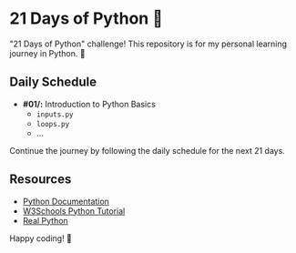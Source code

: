 # 21 Days of Python 🐍

"21 Days of Python" challenge! This repository is for my personal learning journey in Python. 🐍

## Daily Schedule

- **#01/:** Introduction to Python Basics
  - `inputs.py`
  - `loops.py`
  - ...

Continue the journey by following the daily schedule for the next 21 days.

## Resources

- [Python Documentation](https://docs.python.org/3/)
- [W3Schools Python Tutorial](https://www.w3schools.com/python/)
- [Real Python](https://realpython.com/)

Happy coding! 🚀